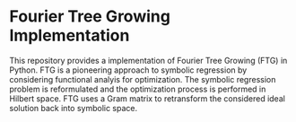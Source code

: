 # Fourier Tree Growing Implementation

This repository provides a implementation of Fourier Tree Growing (FTG) in Python. 
FTG is a pioneering approach to symbolic regression by considering functional analyis for optimization. 
The symbolic regression problem is reformulated and the optimization process is performed in Hilbert space. 
FTG uses a Gram matrix to retransform the considered ideal solution back into symbolic space. 
